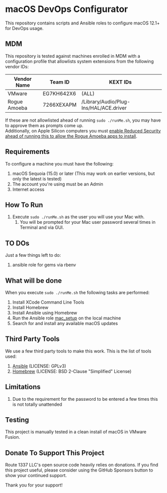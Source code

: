 macOS DevOps Configurator
=========================
This repository contains scripts and Ansible roles to configure macOS 12.1+ for DevOps usage.  

MDM
---
This repository is tested against machines enrolled in MDM with a configuration profile that allowlists system extensions from the
following vendor IDs:

| Vendor Name  | Team ID         | KEXT IDs                               |
|--------------|-----------------|----------------------------------------|
| VMware       | EG7KH642X6      | (ALL)                                  |
| Rogue Amoeba | 7266XEXAPM      | /Library/Audio/Plug-Ins/HAL/ACE.driver |

If these are not allowlisted ahead of running `sudo ./runMe.sh`, you may have to approve them as prompts come up.  
Additionally, on Apple Silicon computers you must [enable Reduced Security ahead of running this to allow the Rogue Amoeba apps to install](https://rogueamoeba.com/support/knowledgebase/?showArticle=ACE-StepByStep).

Requirements
------------
To configure a machine you must have the following:

1. macOS Sequoia (15.0) or later (This may work on earlier versions, but only the latest is tested)
2. The account you're using must be an Admin
3. Internet access

How To Run
----------
1. Execute `sudo ./runMe.sh` as the user you will use your Mac with.
    1. You will be prompted for your Mac user password several times in Terminal and via GUI.

TO DOs
------
Just a few things left to do:

1. ansible role for gems via rbenv

What will be done
-----------------
When you execute `sudo ./runMe.sh` the following tasks are performed:

1. Install XCode Command Line Tools
2. Install Homebrew
3. Install Ansible using Homebrew
4. Run the Ansible role [mac_setup](https://galaxy.ansible.com/ahrenstein/mac_setup) on the local machine
5. Search for and install any available macOS updates

Third Party Tools
-----------------
We use a few third party tools to make this work. This is the list of tools used:

1. [Ansible](http://www.ansible.com/) (LICENSE: GPLv3)
2. [Homebrew](https://brew.sh/) (LICENSE: BSD 2-Clause "Simplified" License)

Limitations
------------

1. Due to the requirement for the password to be entered a few times this is not totally unattended

Testing
-------
This project is manually tested in a clean install of macOS in VMware Fusion.  

Donate To Support This Project
------------------------------
Route 1337 LLC's open source code heavily relies on donations. If you find this project useful, please consider using the GitHub Sponsors button to show your continued support.

Thank you for your support!


